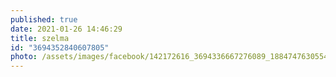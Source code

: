 ```yaml
---
published: true
date: 2021-01-26 14:46:29
title: szelma
id: "3694352840607805"
photo: /assets/images/facebook/142172616_3694336667276089_1884747630554288963_o.jpg
---
```

